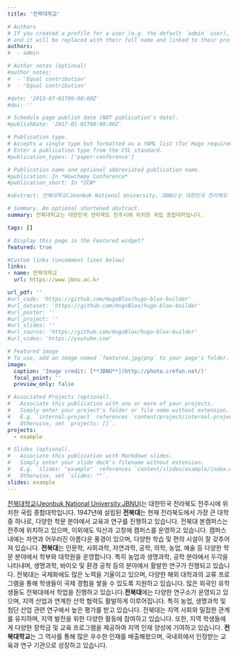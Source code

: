 ```yaml
---
title: '전북대학교'

# Authors
# If you created a profile for a user (e.g. the default `admin` user), write the username (folder name) here
# and it will be replaced with their full name and linked to their profile.
authors:
#  - admin

# Author notes (optional)
#author_notes:
#  - 'Equal contribution'
#  - 'Equal contribution'

#date: '2013-07-01T00:00:00Z'
#doi: ''

# Schedule page publish date (NOT publication's date).
#publishDate: '2017-01-01T00:00:00Z'

# Publication type.
# Accepts a single type but formatted as a YAML list (for Hugo requirements).
# Enter a publication type from the CSL standard.
#publication_types: ['paper-conference']

# Publication name and optional abbreviated publication name.
#publication: In *Wowchemy Conference*
#publication_short: In *ICW*

#abstract: 전북대학교(Jeonbuk National University, JBNU)는 대한민국 전라북도 전주시에 위치한 국립 종합대학입니다. 1947년에 설립된 전북대는 현재 전라북도에서 가장 큰 대학 중 하나로, 다양한 학문 분야에서 교육과 연구를 진행하고 있습니다. 전북대 본캠퍼스는 전주에 위치하고 있으며, 이외에도 익산과 고창에 캠퍼스를 운영하고 있습니다. 캠퍼스 내에는 자연과 어우러진 아름다운 풍경이 있으며, 다양한 학습 및 편의 시설이 잘 갖추어져 있습니다. 전북대는 인문학, 사회과학, 자연과학, 공학, 의학, 농업, 예술 등 다양한 학문 분야에서 학부와 대학원을 운영합니다. 특히 농업과 생명과학, 공학 분야에서 두각을 나타내며, 생명과학, 바이오 및 환경 공학 등의 분야에서 활발한 연구가 진행되고 있습니다. 전북대는 국제화에도 많은 노력을 기울이고 있으며, 다양한 해외 대학과의 교류 프로그램을 통해 학생들이 국제 경험을 쌓을 수 있도록 지원하고 있습니다. 많은 외국인 유학생들도 전북대에서 학업을 진행하고 있습니다.전북대에는 다양한 연구소가 운영되고 있으며, 지역 산업과 연계한 산학 협력도 활발하게 이루어집니다. 특히 농업, 생명과학 및 첨단 산업 관련 연구에서 높은 평가를 받고 있습니다. 전북대는 지역 사회와 밀접한 관계를 유지하며, 지역 발전을 위한 다양한 활동에 참여하고 있습니다. 또한, 지역 학생들에게 다양한 장학금 및 교육 프로그램을 제공하여 지역 인재 양성에 기여하고 있습니다. 전북대학교는 그 역사를 통해 많은 우수한 인재를 배출해왔으며, 국내외에서 인정받는 교육과 연구 기관으로 성장하고 있습니다.

# Summary. An optional shortened abstract.
summary: 전북대학교는 대한민국 전라북도 전주시에 위치한 국립 종합대학입니다.

tags: []

# Display this page in the Featured widget?
featured: true

#Custom links (uncomment lines below)
links:
- name: 전북대학교
  url: https://www.jbnu.ac.kr

url_pdf: ''
#url_code: 'https://github.com/HugoBlox/hugo-blox-builder'
#url_dataset: 'https://github.com/HugoBlox/hugo-blox-builder'
#url_poster: ''
#url_project: ''
#url_slides: ''
#url_source: 'https://github.com/HugoBlox/hugo-blox-builder'
#url_video: 'https://youtube.com'

# Featured image
# To use, add an image named `featured.jpg/png` to your page's folder.
image:
  caption: 'Image credit: [**JBNU**](http://photo.crefun.net/)'
  focal_point: ''
  preview_only: false

# Associated Projects (optional).
#   Associate this publication with one or more of your projects.
#   Simply enter your project's folder or file name without extension.
#   E.g. `internal-project` references `content/project/internal-project/index.md`.
#   Otherwise, set `projects: []`.
projects:
  - example

# Slides (optional).
#   Associate this publication with Markdown slides.
#   Simply enter your slide deck's filename without extension.
#   E.g. `slides: "example"` references `content/slides/example/index.md`.
#   Otherwise, set `slides: ""`.
slides: example
---
```



[전북대학교(Jeonbuk National University,JBNU)](https://www.jbnu.ac.kr)는 대한민국 전라북도 전주시에 위치한 국립 종합대학입니다. 1947년에 설립된 **전북대**는 현재 전라북도에서 가장 큰 대학 중 하나로, 다양한 학문 분야에서 교육과 연구를 진행하고 있습니다. 전북대 본캠퍼스는 전주에 위치하고 있으며, 이외에도 익산과 고창에 캠퍼스를 운영하고 있습니다. 캠퍼스 내에는 자연과 어우러진 아름다운 풍경이 있으며, 다양한 학습 및 편의 시설이 잘 갖추어져 있습니다. **전북대**는 인문학, 사회과학, 자연과학, 공학, 의학, 농업, 예술 등 다양한 학문 분야에서 학부와 대학원을 운영합니다. 특히 농업과 생명과학, 공학 분야에서 두각을 나타내며, 생명과학, 바이오 및 환경 공학 등의 분야에서 활발한 연구가 진행되고 있습니다. 전북대는 국제화에도 많은 노력을 기울이고 있으며, 다양한 해외 대학과의 교류 프로그램을 통해 학생들이 국제 경험을 쌓을 수 있도록 지원하고 있습니다. 많은 외국인 유학생들도 전북대에서 학업을 진행하고 있습니다.**전북대**에는 다양한 연구소가 운영되고 있으며, 지역 산업과 연계한 산학 협력도 활발하게 이루어집니다. 특히 농업, 생명과학 및 첨단 산업 관련 연구에서 높은 평가를 받고 있습니다. 전북대는 지역 사회와 밀접한 관계를 유지하며, 지역 발전을 위한 다양한 활동에 참여하고 있습니다. 또한, 지역 학생들에게 다양한 장학금 및 교육 프로그램을 제공하여 지역 인재 양성에 기여하고 있습니다. **전북대학교**는 그 역사를 통해 많은 우수한 인재를 배출해왔으며, 국내외에서 인정받는 교육과 연구 기관으로 성장하고 있습니다.
